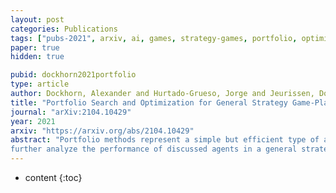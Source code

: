 ```yaml
---
layout: post
categories: Publications
tags: ["pubs-2021", arxiv, ai, games, strategy-games, portfolio, optimisation, general-video-game-playing, ntbea]
paper: true
hidden: true

pubid: dockhorn2021portfolio
type: article
author: Dockhorn, Alexander and Hurtado-Grueso, Jorge and Jeurissen, Dominik and Xu, Linjie and Perez-Liebana, Diego
title: "Portfolio Search and Optimization for General Strategy Game-Playing"
journal: "arXiv:2104.10429"
year: 2021
arxiv: "https://arxiv.org/abs/2104.10429"
abstract: "Portfolio methods represent a simple but efficient type of action abstraction which has shown to improve the performance of search-based agents in a range of strategy games. We first review existing portfolio techniques and propose a new algorithm for optimization and action-selection based on the Rolling Horizon Evolutionary Algorithm. Moreover, a series of variants are developed to solve problems in different aspects. We
further analyze the performance of discussed agents in a general strategy game-playing task. For this purpose, we run experiments on three different game-modes of the STRATEGA framework. For the optimization of the agents’ parameters and portfolio sets we study the use of the N-tuple Bandit Evolutionary Algorithm. The resulting portfolio sets suggest a high diversity in play-styles while being able to consistently beat the sample agents. An analysis of the agents’ performance shows that the proposed algorithm generalizes well to all game-modes and is able to outperform other portfolio methods."
---
```


* content
{:toc}

